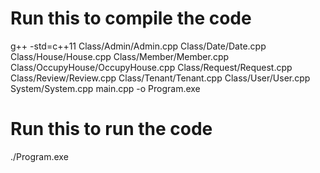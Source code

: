 # Run this to compile the code
g++ -std=c++11 Class/Admin/Admin.cpp Class/Date/Date.cpp Class/House/House.cpp Class/Member/Member.cpp Class/OccupyHouse/OccupyHouse.cpp Class/Request/Request.cpp Class/Review/Review.cpp Class/Tenant/Tenant.cpp Class/User/User.cpp System/System.cpp main.cpp -o Program.exe

# Run this to run the code
./Program.exe
